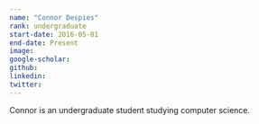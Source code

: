 ```yaml
---
name: "Connor Despies"
rank: undergraduate
start-date: 2016-05-01
end-date: Present
image: 
google-scholar:
github: 
linkedin:
twitter: 
---
```


Connor is an undergraduate student studying computer science.
